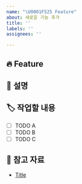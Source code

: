 ```yaml
---
name: "\U0001F525 Feature"
about: 새로운 기능 추가
title: ''
labels: ''
assignees: ''

---
```


## 🔥 Feature

<!--- 기능에 대한 요약 설명을 작성해 주세요. -->

## 📌 설명

<!--- 기능 추가와 관련된 상세 내용을 작성해 주세요. -->

## 🏷️ 작업할 내용

<!--- 할 일을 체크박스 형태로 작성해주세요. -->

- [ ] TODO A
- [ ] TODO B
- [ ] TODO C

## 📁 참고 자료

<!--- 참고 자료가 있다면 작성해 주세요. -->

- [Title](https://...)
